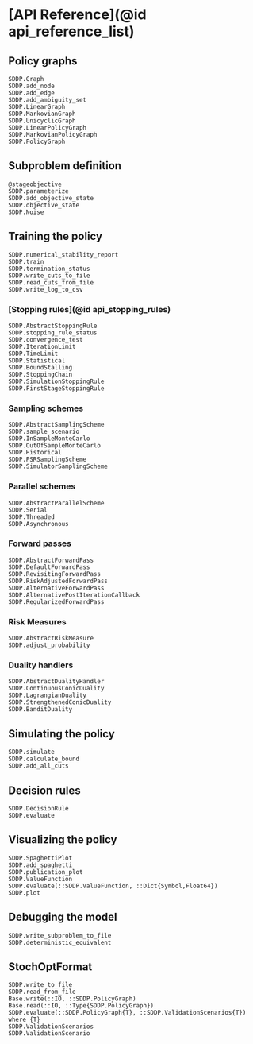 # [API Reference](@id api_reference_list)

## Policy graphs

```@docs
SDDP.Graph
SDDP.add_node
SDDP.add_edge
SDDP.add_ambiguity_set
SDDP.LinearGraph
SDDP.MarkovianGraph
SDDP.UnicyclicGraph
SDDP.LinearPolicyGraph
SDDP.MarkovianPolicyGraph
SDDP.PolicyGraph
```

## Subproblem definition

```@docs
@stageobjective
SDDP.parameterize
SDDP.add_objective_state
SDDP.objective_state
SDDP.Noise
```

## Training the policy

```@docs
SDDP.numerical_stability_report
SDDP.train
SDDP.termination_status
SDDP.write_cuts_to_file
SDDP.read_cuts_from_file
SDDP.write_log_to_csv
```

### [Stopping rules](@id api_stopping_rules)

```@docs
SDDP.AbstractStoppingRule
SDDP.stopping_rule_status
SDDP.convergence_test
SDDP.IterationLimit
SDDP.TimeLimit
SDDP.Statistical
SDDP.BoundStalling
SDDP.StoppingChain
SDDP.SimulationStoppingRule
SDDP.FirstStageStoppingRule
```

### Sampling schemes

```@docs
SDDP.AbstractSamplingScheme
SDDP.sample_scenario
SDDP.InSampleMonteCarlo
SDDP.OutOfSampleMonteCarlo
SDDP.Historical
SDDP.PSRSamplingScheme
SDDP.SimulatorSamplingScheme
```

### Parallel schemes

```@docs
SDDP.AbstractParallelScheme
SDDP.Serial
SDDP.Threaded
SDDP.Asynchronous
```

### Forward passes

```@docs
SDDP.AbstractForwardPass
SDDP.DefaultForwardPass
SDDP.RevisitingForwardPass
SDDP.RiskAdjustedForwardPass
SDDP.AlternativeForwardPass
SDDP.AlternativePostIterationCallback
SDDP.RegularizedForwardPass
```

### Risk Measures

```@docs
SDDP.AbstractRiskMeasure
SDDP.adjust_probability
```

### Duality handlers

```@docs
SDDP.AbstractDualityHandler
SDDP.ContinuousConicDuality
SDDP.LagrangianDuality
SDDP.StrengthenedConicDuality
SDDP.BanditDuality
```

## Simulating the policy

```@docs
SDDP.simulate
SDDP.calculate_bound
SDDP.add_all_cuts
```

## Decision rules

```@docs
SDDP.DecisionRule
SDDP.evaluate
```

## Visualizing the policy

```@docs
SDDP.SpaghettiPlot
SDDP.add_spaghetti
SDDP.publication_plot
SDDP.ValueFunction
SDDP.evaluate(::SDDP.ValueFunction, ::Dict{Symbol,Float64})
SDDP.plot
```
## Debugging the model

```@docs
SDDP.write_subproblem_to_file
SDDP.deterministic_equivalent
```

## StochOptFormat

```@docs
SDDP.write_to_file
SDDP.read_from_file
Base.write(::IO, ::SDDP.PolicyGraph)
Base.read(::IO, ::Type{SDDP.PolicyGraph})
SDDP.evaluate(::SDDP.PolicyGraph{T}, ::SDDP.ValidationScenarios{T}) where {T}
SDDP.ValidationScenarios
SDDP.ValidationScenario
```
